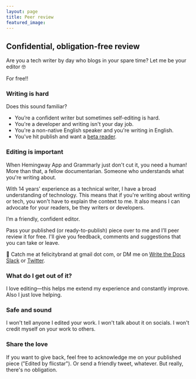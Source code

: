 ```yaml
---
layout: page
title: Peer review
featured_image: 
---
```


## Confidential, obligation-free review

Are you a tech writer by day who blogs in your spare time? Let me be your editor 🤓

For free!!

### Writing is hard

Does this sound familiar?
* You’re a confident writer but sometimes self-editing is hard. 
* You're a developer and writing isn't your day job. 
* You're a non-native English speaker and you're writing in English.
* You've hit publish and want a [beta reader](https://en.wikipedia.org/wiki/Beta_reader). 

### Editing is important

When Hemingway App and Grammarly just don't cut it, you need a human! More than that, a fellow documentarian. Someone who understands what you're writing about. 

With 14 years' experience as a technical writer, I have a broad understanding of technology. This means that if you're writing about writing or tech, you 
won't have to explain the context to me. It also means I can advocate for your readers, be they writers or developers.

I’m a friendly, confident editor.

Pass your published (or ready-to-publish) piece over to me and I’ll peer review it for free. I'll give you feedback, comments and suggestions that you can take or leave. 

📝 Catch me at felicitybrand at gmail dot com, or DM me on [Write the Docs Slack](https://www.writethedocs.org/slack/) or [Twitter](https://twitter.com/flicstar_).

### What do I get out of it?

I love editing—this helps me extend my experience and constantly improve. Also I just love helping. 

### Safe and sound

I won't tell anyone I edited your work. I won't talk about it on socials. I won't credit myself on your work to others. 

### Share the love 

If you want to give back, feel free to acknowledge me on your published piece ("Edited by flicstar"). Or send a friendly tweet, whatever. But really, there's no obligation. 

